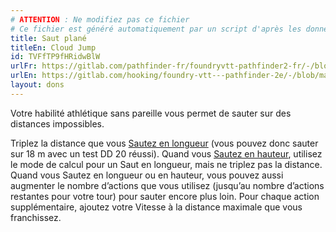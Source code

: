 ```yaml
---
# ATTENTION : Ne modifiez pas ce fichier
# Ce fichier est généré automatiquement par un script d'après les données du module Foundry VTT officiel et de sa traduction
title: Saut plané
titleEn: Cloud Jump
id: TVFfTP9fHRidwBlW
urlFr: https://gitlab.com/pathfinder-fr/foundryvtt-pathfinder2-fr/-/blob/master/data/feats/TVFfTP9fHRidwBlW.htm
urlEn: https://gitlab.com/hooking/foundry-vtt---pathfinder-2e/-/blob/master/packs/data/feats.db/cloud-jump.json
layout: dons
---
```

Votre habilité athlétique sans pareille vous permet de sauter sur des distances impossibles.

Triplez la distance que vous [Sautez en longueur](../actions/sauter-en-longueur.html) (vous pouvez donc sauter sur 18 m avec un test DD 20 réussi). Quand vous [Sautez en hauteur](../actions/sauter-en-hauteur.html), utilisez le mode de calcul pour un Saut en longueur, mais ne triplez pas la distance. Quand vous Sautez en longueur ou en hauteur, vous pouvez aussi augmenter le nombre d’actions que vous utilisez (jusqu’au nombre d’actions restantes pour votre tour) pour sauter encore plus loin. Pour chaque action supplémentaire, ajoutez votre Vitesse à la distance maximale que vous franchissez.
